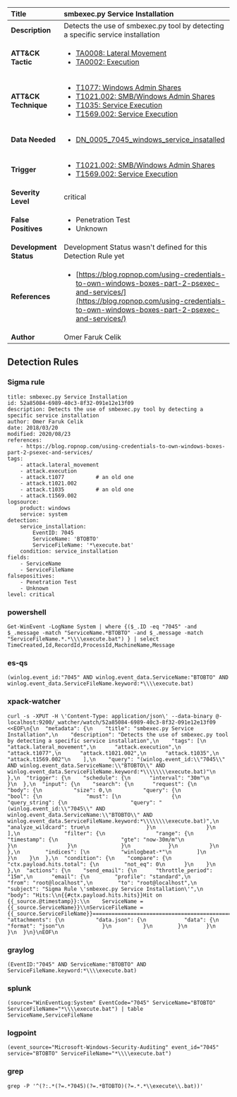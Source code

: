 | Title                    | smbexec.py Service Installation       |
|:-------------------------|:------------------|
| **Description**          | Detects the use of smbexec.py tool by detecting a specific service installation |
| **ATT&amp;CK Tactic**    |  <ul><li>[TA0008: Lateral Movement](https://attack.mitre.org/tactics/TA0008)</li><li>[TA0002: Execution](https://attack.mitre.org/tactics/TA0002)</li></ul>  |
| **ATT&amp;CK Technique** | <ul><li>[T1077: Windows Admin Shares](https://attack.mitre.org/techniques/T1077)</li><li>[T1021.002: SMB/Windows Admin Shares](https://attack.mitre.org/techniques/T1021/002)</li><li>[T1035: Service Execution](https://attack.mitre.org/techniques/T1035)</li><li>[T1569.002: Service Execution](https://attack.mitre.org/techniques/T1569/002)</li></ul>  |
| **Data Needed**          | <ul><li>[DN_0005_7045_windows_service_insatalled](../Data_Needed/DN_0005_7045_windows_service_insatalled.md)</li></ul>  |
| **Trigger**              | <ul><li>[T1021.002: SMB/Windows Admin Shares](../Triggers/T1021.002.md)</li><li>[T1569.002: Service Execution](../Triggers/T1569.002.md)</li></ul>  |
| **Severity Level**       | critical |
| **False Positives**      | <ul><li>Penetration Test</li><li>Unknown</li></ul>  |
| **Development Status**   |  Development Status wasn't defined for this Detection Rule yet  |
| **References**           | <ul><li>[https://blog.ropnop.com/using-credentials-to-own-windows-boxes-part-2-psexec-and-services/](https://blog.ropnop.com/using-credentials-to-own-windows-boxes-part-2-psexec-and-services/)</li></ul>  |
| **Author**               | Omer Faruk Celik |


## Detection Rules

### Sigma rule

```
title: smbexec.py Service Installation
id: 52a85084-6989-40c3-8f32-091e12e13f09
description: Detects the use of smbexec.py tool by detecting a specific service installation
author: Omer Faruk Celik
date: 2018/03/20
modified: 2020/08/23
references:
    - https://blog.ropnop.com/using-credentials-to-own-windows-boxes-part-2-psexec-and-services/
tags:
    - attack.lateral_movement
    - attack.execution
    - attack.t1077          # an old one
    - attack.t1021.002
    - attack.t1035          # an old one
    - attack.t1569.002
logsource:
    product: windows
    service: system
detection:
    service_installation:
        EventID: 7045
        ServiceName: 'BTOBTO'
        ServiceFileName: '*\execute.bat'
    condition: service_installation
fields:
    - ServiceName
    - ServiceFileName
falsepositives:
    - Penetration Test
    - Unknown
level: critical

```





### powershell
    
```
Get-WinEvent -LogName System | where {($_.ID -eq "7045" -and $_.message -match "ServiceName.*BTOBTO" -and $_.message -match "ServiceFileName.*.*\\\\execute.bat") } | select TimeCreated,Id,RecordId,ProcessId,MachineName,Message
```


### es-qs
    
```
(winlog.event_id:"7045" AND winlog.event_data.ServiceName:"BTOBTO" AND winlog.event_data.ServiceFileName.keyword:*\\\\execute.bat)
```


### xpack-watcher
    
```
curl -s -XPUT -H \'Content-Type: application/json\' --data-binary @- localhost:9200/_watcher/watch/52a85084-6989-40c3-8f32-091e12e13f09 <<EOF\n{\n  "metadata": {\n    "title": "smbexec.py Service Installation",\n    "description": "Detects the use of smbexec.py tool by detecting a specific service installation",\n    "tags": [\n      "attack.lateral_movement",\n      "attack.execution",\n      "attack.t1077",\n      "attack.t1021.002",\n      "attack.t1035",\n      "attack.t1569.002"\n    ],\n    "query": "(winlog.event_id:\\"7045\\" AND winlog.event_data.ServiceName:\\"BTOBTO\\" AND winlog.event_data.ServiceFileName.keyword:*\\\\\\\\execute.bat)"\n  },\n  "trigger": {\n    "schedule": {\n      "interval": "30m"\n    }\n  },\n  "input": {\n    "search": {\n      "request": {\n        "body": {\n          "size": 0,\n          "query": {\n            "bool": {\n              "must": [\n                {\n                  "query_string": {\n                    "query": "(winlog.event_id:\\"7045\\" AND winlog.event_data.ServiceName:\\"BTOBTO\\" AND winlog.event_data.ServiceFileName.keyword:*\\\\\\\\execute.bat)",\n                    "analyze_wildcard": true\n                  }\n                }\n              ],\n              "filter": {\n                "range": {\n                  "timestamp": {\n                    "gte": "now-30m/m"\n                  }\n                }\n              }\n            }\n          }\n        },\n        "indices": [\n          "winlogbeat-*"\n        ]\n      }\n    }\n  },\n  "condition": {\n    "compare": {\n      "ctx.payload.hits.total": {\n        "not_eq": 0\n      }\n    }\n  },\n  "actions": {\n    "send_email": {\n      "throttle_period": "15m",\n      "email": {\n        "profile": "standard",\n        "from": "root@localhost",\n        "to": "root@localhost",\n        "subject": "Sigma Rule \'smbexec.py Service Installation\'",\n        "body": "Hits:\\n{{#ctx.payload.hits.hits}}Hit on {{_source.@timestamp}}:\\n    ServiceName = {{_source.ServiceName}}\\nServiceFileName = {{_source.ServiceFileName}}================================================================================\\n{{/ctx.payload.hits.hits}}",\n        "attachments": {\n          "data.json": {\n            "data": {\n              "format": "json"\n            }\n          }\n        }\n      }\n    }\n  }\n}\nEOF\n
```


### graylog
    
```
(EventID:"7045" AND ServiceName:"BTOBTO" AND ServiceFileName.keyword:*\\\\execute.bat)
```


### splunk
    
```
(source="WinEventLog:System" EventCode="7045" ServiceName="BTOBTO" ServiceFileName="*\\\\execute.bat") | table ServiceName,ServiceFileName
```


### logpoint
    
```
(event_source="Microsoft-Windows-Security-Auditing" event_id="7045" service="BTOBTO" ServiceFileName="*\\\\execute.bat")
```


### grep
    
```
grep -P '^(?:.*(?=.*7045)(?=.*BTOBTO)(?=.*.*\\execute\\.bat))'
```



